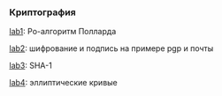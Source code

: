 ### Криптография ###

[lab1](lab1): Ро-алгоритм Полларда

[lab2](lab2): шифрование и подпись на примере pgp и почты

[lab3](lab3): SHA-1

[lab4](lab4): эллиптические кривые